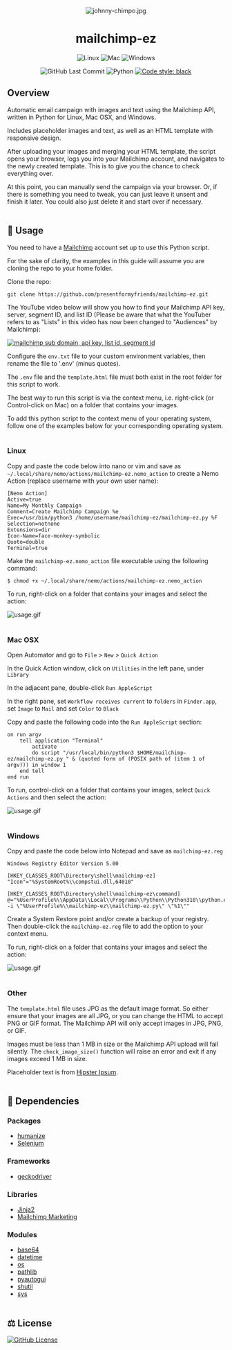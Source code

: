 <div align="center">

![johnny-chimpo.jpg](img/johnny-chimpo.jpg)

# mailchimp-ez
![Linux](https://img.shields.io/badge/linux-mint%2020.3-hotpink?logo=linux&logoColor=pink) ![Mac](https://img.shields.io/badge/mac-osx%2010.15-hotpink?logo=apple&logoColor=pink) ![Windows](https://img.shields.io/badge/windows-10-hotpink?logo=windows&logoColor=pink)

![GitHub Last Commit](https://img.shields.io/github/last-commit/presentformyfriends/mailchimp-ez?color=hotpink&logo=git&logoColor=pink) ![Python](https://img.shields.io/pypi/pyversions/selenium?color=hotpink&logo=python&logoColor=pink) [![Code style: black](https://img.shields.io/badge/style-black-000000.svg)](https://github.com/psf/black)

</div>

## Overview
Automatic email campaign with images and text using the Mailchimp API, written in Python for Linux, Mac OSX, and Windows.

Includes placeholder images and text, as well as an HTML template with responsive design.

After uploading your images and merging your HTML template, the script opens your browser, logs you into your Mailchimp account, and navigates to the newly created template. This is to give you the chance to check everything over. 

At this point, you can manually send the campaign via your browser. Or, if there is something you need to tweak, you can just leave it unsent and finish it later. You could also just delete it and start over if necessary.
<br><br>

## 📝 Usage

You need to have a [Mailchimp](https://mailchimp.com) account set up to use this Python script.

For the sake of clarity, the examples in this guide will assume you are cloning the repo to your home folder.

Clone the repo:
```
git clone https://github.com/presentformyfriends/mailchimp-ez.git
```

The YouTube video below will show you how to find your Mailchimp API key, server, segment ID, and list ID (Please be aware that what the YouTuber refers to as "Lists" in this video has now been changed to "Audiences" by Mailchimp):

[![mailchimp sub domain, api key, list id, segment id](https://img.youtube.com/vi/v8COddmNyPo/0.jpg)](https://www.youtube.com/watch?v=v8COddmNyPo)


Configure the ```env.txt``` file to your custom environment variables, then rename the file to '.env' (minus quotes).

The ```.env``` file and the ```template.html``` file must both exist in the root folder for this script to work.


The best way to run this script is via the context menu, i.e. right-click (or Control-click on Mac) on a folder that contains your images.

To add this python script to the context menu of your operating system, follow one of the examples below for your corresponding operating system.
<br><br>

### Linux
Copy and paste the code below into nano or vim and save as ```~/.local/share/nemo/actions/mailchimp-ez.nemo_action``` to create a Nemo Action (replace username with your own user name):
```
[Nemo Action]
Active=true
Name=My Monthly Campaign
Comment=Create Mailchimp Campaign %e
Exec=/usr/bin/python3 /home/username/mailchimp-ez/mailchimp-ez.py %F
Selection=notnone
Extensions=dir
Icon-Name=face-monkey-symbolic
Quote=double
Terminal=true
```
Make the ```mailchimp-ez.nemo_action``` file executable using the following command:
```
$ chmod +x ~/.local/share/nemo/actions/mailchimp-ez.nemo_action
```
To run, right-click on a folder that contains your images and select the action:

![usage.gif](img/linux-usage.gif)
<br><br>

### Mac OSX 
Open Automator and go to ```File``` > ```New``` > ```Quick Action```

In the Quick Action window, click on ```Utilities``` in the left pane, under ```Library```

In the adjacent pane, double-click ```Run AppleScript```

In the right pane, set ```Workflow receives current``` to ```folders``` in ```Finder.app```, set ```Image``` to ```Mail``` and set ```Color``` to ```Black```

Copy and paste the following code into the ```Run AppleScript``` section:

```
on run argv
	tell application "Terminal"
		activate
		do script "/usr/local/bin/python3 $HOME/mailchimp-ez/mailchimp-ez.py " & (quoted form of (POSIX path of (item 1 of argv))) in window 1
	end tell
end run
```
To run, control-click on a folder that contains your images, select ```Quick Actions``` and then select the action:

![usage.gif](img/mac-osx-usage.gif)
<br><br>

### Windows

Copy and paste the code below into Notepad and save as ```mailchimp-ez.reg```
```
Windows Registry Editor Version 5.00

[HKEY_CLASSES_ROOT\Directory\shell\mailchimp-ez]
"Icon"="%SystemRoot%\\compstui.dll,64010"

[HKEY_CLASSES_ROOT\Directory\shell\mailchimp-ez\command]
@="%UserProfile%\\AppData\\Local\\Programs\\Python\\Python310\\python.exe -i \"%UserProfile%\\mailchimp-ez\\mailchimp-ez.py\" \"%1\""
```
Create a System Restore point and/or create a backup of your registry. Then double-click the ```mailchimp-ez.reg``` file to add the option to your context menu.

To run, right-click on a folder that contains your images and select the action:

![usage.gif](img/win-usage.gif)
<br><br>

### Other

The ```template.html``` file uses JPG as the default image format. So either ensure that your images are all JPG, or you can change the HTML to accept PNG or GIF format. The Mailchimp API will only accept images in JPG, PNG, or GIF.

Images must be less than 1 MB in size or the Mailchimp API upload will fail silently. The ```check_image_size()``` function will raise an error and exit if any images exceed 1 MB in size.

Placeholder text is from [Hipster Ipsum](https://hipsum.co/).
<br><br>

## 🐍 Dependencies

### Packages
* [humanize](https://pypi.org/project/humanize/)
* [Selenium](https://pypi.org/project/selenium/)

### Frameworks
* [geckodriver](https://github.com/mozilla/geckodriver)

### Libraries
* [Jinja2](https://pypi.org/project/Jinja2/)
* [Mailchimp Marketing](https://github.com/mailchimp/mailchimp-marketing-python)

### Modules
* [base64](https://docs.python.org/3/library/base64.html)
* [datetime](https://docs.python.org/3/library/datetime.html)
* [os](https://docs.python.org/3/library/os.html#module-os)
* [pathlib](https://docs.python.org/3/library/pathlib.html)
* [pyautogui](https://github.com/asweigart/pyautogui)
* [shutil](https://docs.python.org/3/library/shutil.html)
* [sys](https://docs.python.org/3/library/sys.html)
<br><br>

## ⚖️ License
[![GitHub License](https://img.shields.io/github/license/presentformyfriends/mailchimp-ez?color=hotpink)](https://github.com/presentformyfriends/mailchimp-ez/blob/master/LICENSE)

